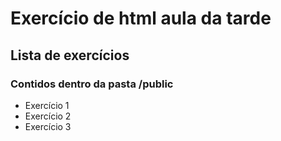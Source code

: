 # Exercício de html aula da tarde

## Lista de exercícios

### Contidos dentro da pasta /public

- Exercício 1
- Exercício 2
- Exercício 3